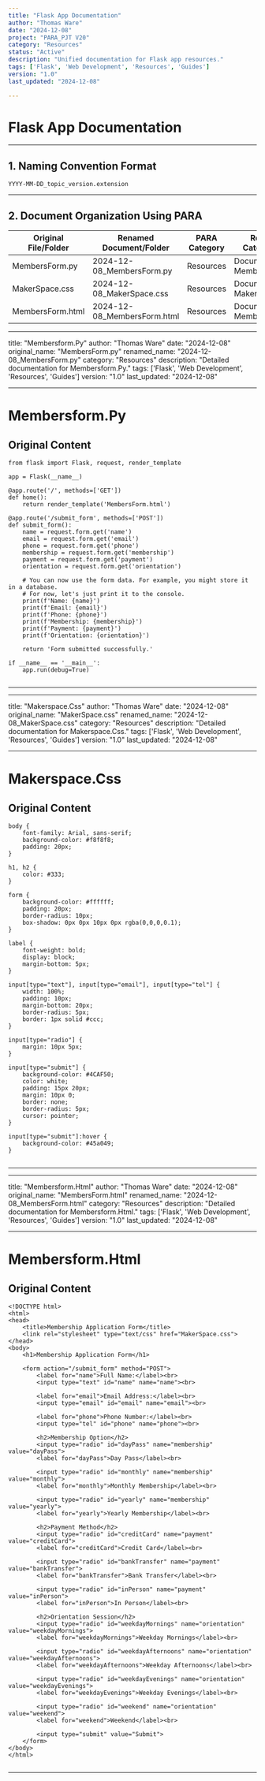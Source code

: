 ```yaml
---
title: "Flask App Documentation"
author: "Thomas Ware"
date: "2024-12-08"
project: "PARA_PJT V20"
category: "Resources"
status: "Active"
description: "Unified documentation for Flask app resources."
tags: ['Flask', 'Web Development', 'Resources', 'Guides']
version: "1.0"
last_updated: "2024-12-08"

---
```

# **Flask App Documentation**

---
## **1. Naming Convention Format**

```
YYYY-MM-DD_topic_version.extension
```

---

## **2. Document Organization Using PARA**

|**Original File/Folder**|**Renamed Document/Folder**|**PARA Category**|**Reason for Categorization**|
|---|---|---|---|
|MembersForm.py|2024-12-08_MembersForm.py|Resources|Documentation of Membersform.Py.|
|MakerSpace.css|2024-12-08_MakerSpace.css|Resources|Documentation of Makerspace.Css.|
|MembersForm.html|2024-12-08_MembersForm.html|Resources|Documentation of Membersform.Html.|


---
title: "Membersform.Py"
author: "Thomas Ware"
date: "2024-12-08"
original_name: "MembersForm.py"
renamed_name: "2024-12-08_MembersForm.py"
category: "Resources"
description: "Detailed documentation for Membersform.Py."
tags: ['Flask', 'Web Development', 'Resources', 'Guides']
version: "1.0"
last_updated: "2024-12-08"

---
# **Membersform.Py**

## **Original Content**

```
from flask import Flask, request, render_template

app = Flask(__name__)

@app.route('/', methods=['GET'])
def home():
    return render_template('MembersForm.html')

@app.route('/submit_form', methods=['POST'])
def submit_form():
    name = request.form.get('name')
    email = request.form.get('email')
    phone = request.form.get('phone')
    membership = request.form.get('membership')
    payment = request.form.get('payment')
    orientation = request.form.get('orientation')

    # You can now use the form data. For example, you might store it in a database.
    # For now, let's just print it to the console.
    print(f'Name: {name}')
    print(f'Email: {email}')
    print(f'Phone: {phone}')
    print(f'Membership: {membership}')
    print(f'Payment: {payment}')
    print(f'Orientation: {orientation}')

    return 'Form submitted successfully.'

if __name__ == '__main__':
    app.run(debug=True)


```

---

---
title: "Makerspace.Css"
author: "Thomas Ware"
date: "2024-12-08"
original_name: "MakerSpace.css"
renamed_name: "2024-12-08_MakerSpace.css"
category: "Resources"
description: "Detailed documentation for Makerspace.Css."
tags: ['Flask', 'Web Development', 'Resources', 'Guides']
version: "1.0"
last_updated: "2024-12-08"

---
# **Makerspace.Css**

## **Original Content**

```
body {
    font-family: Arial, sans-serif;
    background-color: #f8f8f8;
    padding: 20px;
}

h1, h2 {
    color: #333;
}

form {
    background-color: #ffffff;
    padding: 20px;
    border-radius: 10px;
    box-shadow: 0px 0px 10px 0px rgba(0,0,0,0.1);
}

label {
    font-weight: bold;
    display: block;
    margin-bottom: 5px;
}

input[type="text"], input[type="email"], input[type="tel"] {
    width: 100%;
    padding: 10px;
    margin-bottom: 20px;
    border-radius: 5px;
    border: 1px solid #ccc;
}

input[type="radio"] {
    margin: 10px 5px;
}

input[type="submit"] {
    background-color: #4CAF50;
    color: white;
    padding: 15px 20px;
    margin: 10px 0;
    border: none;
    border-radius: 5px;
    cursor: pointer;
}

input[type="submit"]:hover {
    background-color: #45a049;
}


```

---

---
title: "Membersform.Html"
author: "Thomas Ware"
date: "2024-12-08"
original_name: "MembersForm.html"
renamed_name: "2024-12-08_MembersForm.html"
category: "Resources"
description: "Detailed documentation for Membersform.Html."
tags: ['Flask', 'Web Development', 'Resources', 'Guides']
version: "1.0"
last_updated: "2024-12-08"

---
# **Membersform.Html**

## **Original Content**

```
<!DOCTYPE html>
<html>
<head>
    <title>Membership Application Form</title>
    <link rel="stylesheet" type="text/css" href="MakerSpace.css">
</head>
<body>
    <h1>Membership Application Form</h1>

    <form action="/submit_form" method="POST">
        <label for="name">Full Name:</label><br>
        <input type="text" id="name" name="name"><br>

        <label for="email">Email Address:</label><br>
        <input type="email" id="email" name="email"><br>

        <label for="phone">Phone Number:</label><br>
        <input type="tel" id="phone" name="phone"><br>

        <h2>Membership Option</h2>
        <input type="radio" id="dayPass" name="membership" value="dayPass">
        <label for="dayPass">Day Pass</label><br>

        <input type="radio" id="monthly" name="membership" value="monthly">
        <label for="monthly">Monthly Membership</label><br>

        <input type="radio" id="yearly" name="membership" value="yearly">
        <label for="yearly">Yearly Membership</label><br>

        <h2>Payment Method</h2>
        <input type="radio" id="creditCard" name="payment" value="creditCard">
        <label for="creditCard">Credit Card</label><br>

        <input type="radio" id="bankTransfer" name="payment" value="bankTransfer">
        <label for="bankTransfer">Bank Transfer</label><br>

        <input type="radio" id="inPerson" name="payment" value="inPerson">
        <label for="inPerson">In Person</label><br>

        <h2>Orientation Session</h2>
        <input type="radio" id="weekdayMornings" name="orientation" value="weekdayMornings">
        <label for="weekdayMornings">Weekday Mornings</label><br>

        <input type="radio" id="weekdayAfternoons" name="orientation" value="weekdayAfternoons">
        <label for="weekdayAfternoons">Weekday Afternoons</label><br>

        <input type="radio" id="weekdayEvenings" name="orientation" value="weekdayEvenings">
        <label for="weekdayEvenings">Weekday Evenings</label><br>

        <input type="radio" id="weekend" name="orientation" value="weekend">
        <label for="weekend">Weekend</label><br>

        <input type="submit" value="Submit">
    </form>
</body>
</html>


```

---
